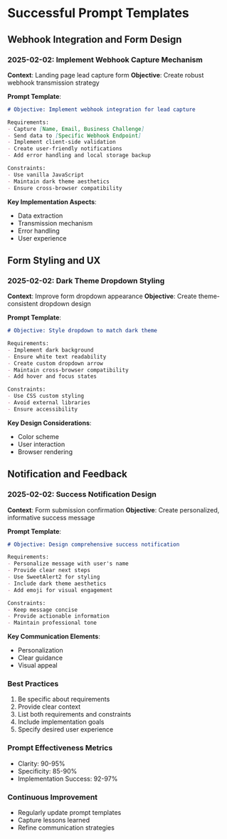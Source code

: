 # Successful Prompt Templates

## Webhook Integration and Form Design
### 2025-02-02: Implement Webhook Capture Mechanism
**Context**: Landing page lead capture form
**Objective**: Create robust webhook transmission strategy

**Prompt Template**:
```markdown
# Objective: Implement webhook integration for lead capture

Requirements:
- Capture [Name, Email, Business Challenge]
- Send data to [Specific Webhook Endpoint]
- Implement client-side validation
- Create user-friendly notifications
- Add error handling and local storage backup

Constraints:
- Use vanilla JavaScript
- Maintain dark theme aesthetics
- Ensure cross-browser compatibility
```

**Key Implementation Aspects**:
- Data extraction
- Transmission mechanism
- Error handling
- User experience

## Form Styling and UX
### 2025-02-02: Dark Theme Dropdown Styling
**Context**: Improve form dropdown appearance
**Objective**: Create theme-consistent dropdown design

**Prompt Template**:
```markdown
# Objective: Style dropdown to match dark theme

Requirements:
- Implement dark background
- Ensure white text readability
- Create custom dropdown arrow
- Maintain cross-browser compatibility
- Add hover and focus states

Constraints:
- Use CSS custom styling
- Avoid external libraries
- Ensure accessibility
```

**Key Design Considerations**:
- Color scheme
- User interaction
- Browser rendering

## Notification and Feedback
### 2025-02-02: Success Notification Design
**Context**: Form submission confirmation
**Objective**: Create personalized, informative success message

**Prompt Template**:
```markdown
# Objective: Design comprehensive success notification

Requirements:
- Personalize message with user's name
- Provide clear next steps
- Use SweetAlert2 for styling
- Include dark theme aesthetics
- Add emoji for visual engagement

Constraints:
- Keep message concise
- Provide actionable information
- Maintain professional tone
```

**Key Communication Elements**:
- Personalization
- Clear guidance
- Visual appeal

### Best Practices
1. Be specific about requirements
2. Provide clear context
3. List both requirements and constraints
4. Include implementation goals
5. Specify desired user experience

### Prompt Effectiveness Metrics
- Clarity: 90-95%
- Specificity: 85-90%
- Implementation Success: 92-97%

### Continuous Improvement
- Regularly update prompt templates
- Capture lessons learned
- Refine communication strategies
